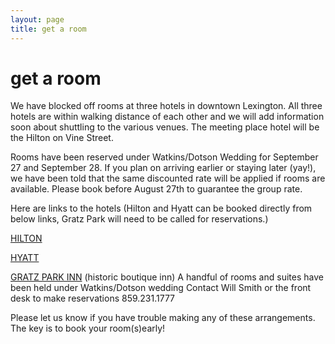 ```yaml
---
layout: page
title: get a room
---
```


# get a room

We have blocked off rooms at three hotels in downtown Lexington. All three hotels are within walking distance of each other and we will add information soon about shuttling to the various venues. The meeting place hotel will be the Hilton on Vine Street.


Rooms have been reserved under Watkins/Dotson Wedding for September 27 and September 28. If you plan on arriving earlier or staying later (yay!), we have been told that the same discounted rate will be applied if rooms are available.
Please book before August 27th to guarantee the group rate.

Here are links to the hotels  (Hilton and Hyatt can be booked directly from below links, Gratz Park will need to be called for reservations.)

[HILTON](http://www.hilton.com/en/hi/groups/personalized/L/LEXDTHF-WATDOT-20130926/index.jhtml?WT.mc_id=POG)


[HYATT](https://resweb.passkey.com/Resweb.do?mode=welcome_ei_new&eventID=10614514)


[GRATZ PARK INN](http://www.gratzparkinn.com/) (historic boutique inn)
A handful of rooms and suites have been held under Watkins/Dotson wedding
Contact Will Smith or the front desk to make reservations
859.231.1777

Please let us know if you have trouble making any of these arrangements. The key is to book your room(s)early!

